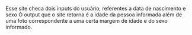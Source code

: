 Esse site checa dois inputs do usuário, referentes a data de nascimento e sexo
O output que o site retorna é a idade da pessoa informada além de uma foto correspondente a uma certa margem de idade e do sexo informado.